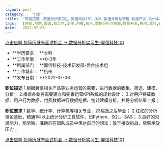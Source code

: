 ```yaml
---
layout:	post
category:	"job"
title:	"网易招聘：数据分析实习生-翼信科技101-技术-数据分析与管理-数据开发-杭州本科0-3年"
tags:	[网易,招聘,面试,找工作,工作,内推,技术,数据分析与管理,数据开发,杭州,本科,0-3年]
date:	2022-07-06
---
```


[点击应聘 投简历就有面试机会 -> 数据分析实习生-翼信科技101](http://mobile.bole.netease.com/bole/boleDetail?id=41377&employeeId=346f03c3cda5f04c&key=all)



- **学历要求： **本科
- **工作年限： **0-3年
- **所属部门： **翼信科技-技术研发部-后台技术组
- **工作城市： **杭州
- **发布日期： **2022-07-06



**职位描述**
1.根据翼信相关产品等业务运营的需要，进行数据的收集、筛选、建模、分析；
2.根据各业务需要建立和完善运营KPI系统的规划设计；
3.对用户特征数据、用户行为数据、付费数据进行数据挖掘、统计建模分析，并将分析结果上报；




**职位要求**
1.数学、统计学、计算机等相关专业，23届及之后毕业；
2.杠杠的分析理论基础，精通1种以上统计分析工具软件，如Python、SQL、SAS；
3.良好的沟通能力，能清晰、准确的在团队成员中传达自己的想法；敢于接受挑战，能够承受压力；



[点击应聘 投简历就有面试机会 -> 数据分析实习生-翼信科技101](http://mobile.bole.netease.com/bole/boleDetail?id=41377&employeeId=346f03c3cda5f04c&key=all)